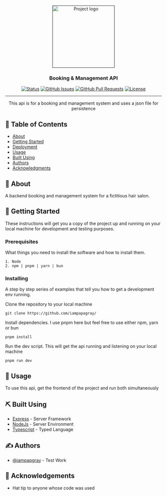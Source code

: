 <p align="center">
  <a href="" rel="noopener">
 <img width=200px height=200px src="https://i.imgur.com/6wj0hh6.jpg" alt="Project logo"></a>
</p>

<h3 align="center">Booking & Management API</h3>

<div align="center">

[![Status](https://img.shields.io/badge/status-active-success.svg)]()
[![GitHub Issues](https://img.shields.io/github/issues-pr/kylelobo/The-Documentation-Compendium.svg)](https://github.com/iampapagray/svt_salon_api/issues)
[![GitHub Pull Requests](https://img.shields.io/github/issues-pr/kylelobo/The-Documentation-Compendium.svg)](https://github.com/iampapagray/svt_salon_api/pulls)
[![License](https://img.shields.io/badge/license-MIT-blue.svg)](/LICENSE)

</div>

---

<p align="center"> This api is for a booking and management system and uses a json file for persistence
    <br> 
</p>

## 📝 Table of Contents

- [About](#about)
- [Getting Started](#getting_started)
- [Deployment](#deployment)
- [Usage](#usage)
- [Built Using](#built_using)
- [Authors](#authors)
- [Acknowledgments](#acknowledgement)

## 🧐 About <a name = "about"></a>

A backend booking and management system for a fictitious hair salon.

## 🏁 Getting Started <a name = "getting_started"></a>

These instructions will get you a copy of the project up and running on your local machine for development and testing purposes.

### Prerequisites

What things you need to install the software and how to install them.

```
1. Node
2. npm | pnpm | yarn | bun
```

### Installing

A step by step series of examples that tell you how to get a development env running.

Clone the repository to your local machine

```
git clone https://github.com/iampapagray/
```

Install dependencies. I use pnpm here but feel free to use either npm, yarn or bun

```
pnpm install
```
Run the dev script. This will get the api running and listening on your local machine

```
pnpm run dev
```

## 🎈 Usage <a name="usage"></a>

To use this api, get the frontend of the project and run both simultaneously 


## ⛏️ Built Using <a name = "built_using"></a>

- [Express](https://expressjs.com/) - Server Framework
- [NodeJs](https://nodejs.org/en/) - Server Environment
- [Typescript](https://www.typescriptlang.org/) - Typed Language

## ✍️ Authors <a name = "authors"></a>

- [@iampapgray](https://github.com/iampapagray) - Test Work

## 🎉 Acknowledgements <a name = "acknowledgement"></a>

- Hat tip to anyone whose code was used
